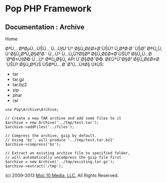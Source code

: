 Pop PHP Framework
=================

Documentation : Archive
-----------------------

Home

ØªÙ… ØªØµÙ…ÙŠÙ… Ù…ÙƒÙˆÙ† Ø§Ù„Ø£Ø±Ø´ÙŠÙ? Ù„ØªØ·Ø¨ÙŠØ¹ Ø®Ù„Ù‚
ÙˆØ§Ù„ØªÙ„Ø§Ø¹Ø¨ Ù…Ù† Ù…Ù„Ù?Ø§Øª Ø§Ù„Ø£Ø±Ø´ÙŠÙ? Ø§Ù„Ù…Ø´ØªØ±ÙƒØ© Ù…Ù†
Ø®Ù„Ø§Ù„ API ÙˆØ§Ø­Ø¯Ø©. Ø£Ù†ÙˆØ§Ø¹ Ø§Ù„Ø£Ø±Ø´ÙŠÙ? Ø§Ù„ØªÙŠ ÙŠØªÙ…
Ø¯Ø¹Ù…Ù‡Ø§ Ù‡ÙŠ:

-   tar
-   tar.gz
-   tar.bz2
-   zip
-   phar
-   rar

<!-- -->

    use Pop\Archive\Archive;

    // Create a new TAR archive and add some files to it
    $archive = new Archive('../tmp/test.tar');
    $archive->addFiles('../files');

    // Compress the archive, gzip by default.
    // Using 'bz', will produce '../tmp/test.tar.bz2'
    $archive->compress('bz');

    // Extract an existing archive file to specified folder,
    // will automatically uncompress the gzip file first
    $archive = new Archive('../tmp/existing.tar.gz');
    $archive->extract('/tmp');

\(c) 2009-2013 [Moc 10 Media, LLC.](http://www.moc10media.com) All
Rights Reserved.
